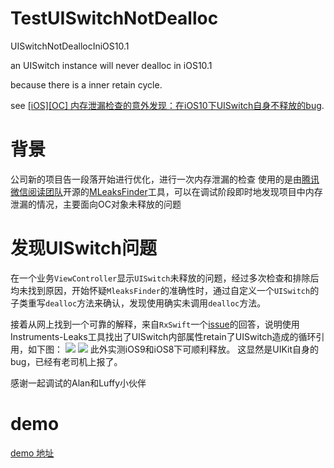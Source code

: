 # TestUISwitchNotDealloc
UISwitchNotDeallocIniOS10.1


an UISwitch instance will never dealloc in iOS10.1

because there is a inner retain cycle.

see [[iOS][OC] 内存泄漏检查的意外发现：在iOS10下UISwitch自身不释放的bug](http://www.jianshu.com/p/7c8ceabda915).


# 背景
公司新的项目告一段落开始进行优化，进行一次内存泄漏的检查
使用的是由[腾讯微信阅读团队](http://wereadteam.github.io/2016/07/20/MLeaksFinder2/)开源的[MLeaksFinder](https://github.com/Zepo/MLeaksFinder/)工具，可以在调试阶段即时地发现项目中内存泄漏的情况，主要面向OC对象未释放的问题

# 发现UISwitch问题
在一个业务```ViewController```显示```UISwitch```未释放的问题，经过多次检查和排除后均未找到原因，开始怀疑```MleaksFinder```的准确性时，通过自定义一个```UISwitch```的子类重写```dealloc```方法来确认，发现使用确实未调用```dealloc```方法。

接着从网上找到一个可靠的解释，来自```RxSwift```一个[issue](https://github.com/ReactiveX/RxSwift/issues/842)的回答，说明使用Instruments-Leaks工具找出了UISwitch内部属性retain了UISwitch造成的循环引用，如下图：
![](https://cloud.githubusercontent.com/assets/63070/17834158/07ef484c-6734-11e6-93db-71c8f893b913.jpg)
![](https://cloud.githubusercontent.com/assets/63070/17834159/09fd465c-6734-11e6-8919-1f0a3b650c7a.jpg)
此外实测iOS9和iOS8下可顺利释放。
 这显然是UIKit自身的bug，已经有老司机上报了。

感谢一起调试的Alan和Luffy小伙伴

# demo
[demo 地址](https://github.com/beforeold/TestUISwitchNotDealloc)
